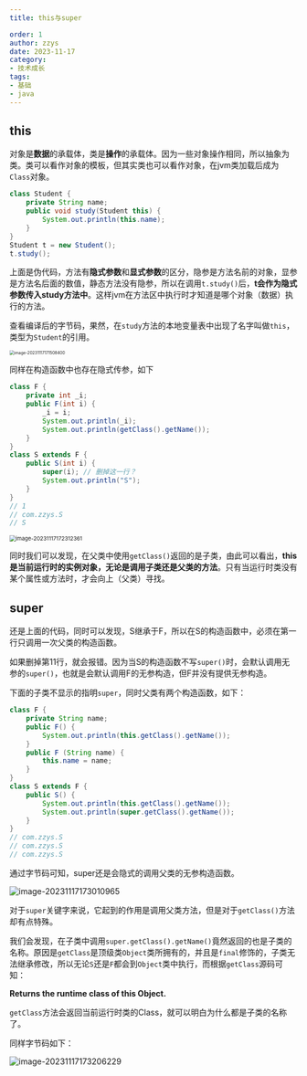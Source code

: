 ```yaml
---
title: this与super

order: 1
author: zzys
date: 2023-11-17
category:
- 技术成长
tags:
- 基础
- java
---
```


## this

对象是**数据**的承载体，类是**操作**的承载体。因为一些对象操作相同，所以抽象为类。类可以看作对象的模板，但其实类也可以看作对象，在jvm类加载后成为`Class`对象。

```java
class Student {
    private String name;
    public void study(Student this) {
        System.out.println(this.name);
    }
}
Student t = new Student();
t.study();
```

上面是伪代码，方法有**隐式参数**和**显式参数**的区分，隐参是方法名前的对象，显参是方法名后面的数值，静态方法没有隐参，所以在调用`t.study()`后，**t会作为隐式参数传入study方法中**。这样jvm在方法区中执行时才知道是哪个对象（数据）执行的方法。

查看编译后的字节码，果然，在`study`方法的本地变量表中出现了名字叫做`this`，类型为`Student`的引用。

<img src="https://blog-zzys.oss-cn-beijing.aliyuncs.com/articles/463a5dafb162aeeb756b1a3afecf30e5.png" alt="image-20231117171508400" style="zoom: 50%;" />

同样在构造函数中也存在隐式传参，如下

```java
class F {
    private int _i;
    public F(int i) {
        _i = i;
        System.out.println(_i);
        System.out.println(getClass().getName());
    }
}
class S extends F {
    public S(int i) {
        super(i); // 删掉这一行？
        System.out.println("S");
    }
}
// 1
// com.zzys.S
// S
```

<img src="https://blog-zzys.oss-cn-beijing.aliyuncs.com/articles/03dce9fa7654ba87d87cf84fc028e988.png" alt="image-20231117172312361" style="zoom: 67%;" />

同时我们可以发现，在父类中使用`getClass()`返回的是子类，由此可以看出，**this是当前运行时的实例对象，无论是调用子类还是父类的方法**。只有当运行时类没有某个属性或方法时，才会向上（父类）寻找。

## super

还是上面的代码，同时可以发现，S继承于F，所以在S的构造函数中，必须在第一行只调用一次父类的构造函数。

如果删掉第11行，就会报错。因为当S的构造函数不写`super()`时，会默认调用无参的`super()`，也就是会默认调用F的无参构造，但F并没有提供无参构造。

下面的子类不显示的指明`super`，同时父类有两个构造函数，如下：

```java
class F {
    private String name;
    public F() {
        System.out.println(this.getClass().getName());
    }
    public F (String name) {
        this.name = name;
    }
}
class S extends F {
    public S() {
        System.out.println(this.getClass().getName());
        System.out.println(super.getClass().getName());
    }
}
// com.zzys.S
// com.zzys.S
// com.zzys.S
```

通过字节码可知，super还是会隐式的调用父类的无参构造函数。

![image-20231117173010965](https://blog-zzys.oss-cn-beijing.aliyuncs.com/articles/e187e5ba640813cafaf82d13e00b2cd3.png)

对于`super`关键字来说，它起到的作用是调用父类方法，但是对于`getClass()`方法却有点特殊。

我们会发现，在子类中调用`super.getClass().getName()`竟然返回的也是子类的名称。原因是`getClass`是顶级类`Object`类所拥有的，并且是`final`修饰的，子类无法继承修改，所以无论`S`还是`F`都会到`Object`类中执行，而根据`getClass`源码可知：

**Returns the runtime class of this Object.** 

`getClass`方法会返回当前运行时类的Class，就可以明白为什么都是子类的名称了。

同样字节码如下：

![image-20231117173206229](https://blog-zzys.oss-cn-beijing.aliyuncs.com/articles/935fd26fe020d75224cf37f1d1e8e431.png)

